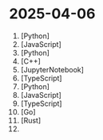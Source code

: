 # 2025-04-06

1. [](https://github.comundefined "Utilities intended for use with Llama models.") [Python]
2. [](https://github.comundefined "JavaScript animation engine") [JavaScript]
3. [](https://github.comundefined "Python tool for converting files and office documents to Markdown.") [Python]
4. [](https://github.comundefined "NVIDIA PhysX SDK") [C++]
5. [](https://github.comundefined "面向开发者的 LLM 入门教程，吴恩达大模型系列课程中文版") [JupyterNotebook]
6. [](https://github.comundefined "Open Source AI Automation ✨ All our 280+ pieces are now available as MCP to use with LLMs") [TypeScript]
7. [](https://github.comundefined "Yet Another Document Translator") [Python]
8. [](https://github.comundefined "The most popular HTML, CSS, and JavaScript framework for developing responsive, mobile first projects on the web.") [JavaScript]
9. [](https://github.comundefined "Connect Supabase to your AI assistants") [TypeScript]
10. [](https://github.comundefined "Open-source platform for IT, security, and infrastructure teams. (Linux, macOS, Chrome, Windows, cloud, data center)") [Go]
11. [](https://github.comundefined "The trust-minimized, zero-knowledge bridging protocol, designed for censorship resistance, extremely high security, and usage in decentralized finance.") [Rust]
12. [](https://github.comundefined "Collection of Summer 2025 tech internships!") 
